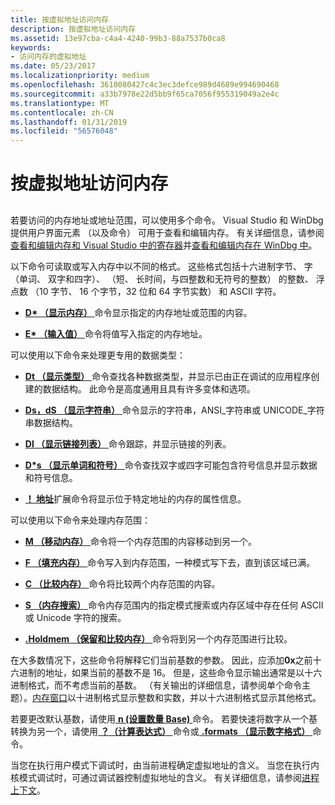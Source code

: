 ```yaml
---
title: 按虚拟地址访问内存
description: 按虚拟地址访问内存
ms.assetid: 13e97cba-c4a4-4240-99b3-88a7537b0ca8
keywords:
- 访问内存的虚拟地址
ms.date: 05/23/2017
ms.localizationpriority: medium
ms.openlocfilehash: 3610080427c4c3ec3defce989d4689e994690468
ms.sourcegitcommit: a33b7978e22d5bb9f65ca7056f955319049a2e4c
ms.translationtype: MT
ms.contentlocale: zh-CN
ms.lasthandoff: 01/31/2019
ms.locfileid: "56576048"
---
```

# <a name="accessing-memory-by-virtual-address"></a>按虚拟地址访问内存


## <span id="ddk_debugging_bios_code_dbg"></span><span id="DDK_DEBUGGING_BIOS_CODE_DBG"></span>


若要访问的内存地址或地址范围，可以使用多个命令。 Visual Studio 和 WinDbg 提供用户界面元素 （以及命令） 可用于查看和编辑内存。 有关详细信息，请参阅[查看和编辑内存和 Visual Studio 中的寄存器](viewing-memory--variables--and-registers-in-visual-studio.md)并[查看和编辑内存在 WinDbg 中](memory-window.md)。

以下命令可读取或写入内存中以不同的格式。 这些格式包括十六进制字节、 字 （单词、 双字和四字）、 （短、 长时间，与四整数和无符号的整数） 的整数、 浮点数 （10 字节、 16 个字节，32 位和 64 字节实数） 和 ASCII 字符。

-   [ **D\* （显示内存）** ](d--da--db--dc--dd--dd--df--dp--dq--du--dw--dw--dyb--dyd--display-memor.md)命令显示指定的内存地址或范围的内容。

-   [ **E\* （输入值）** ](e--ea--eb--ed--ed--ef--ep--eq--eu--ew--eza--ezu--enter-values-.md)命令将值写入指定的内存地址。

可以使用以下命令来处理更专用的数据类型：

-   [ **Dt （显示类型）** ](dt--display-type-.md)命令查找各种数据类型，并显示已由正在调试的应用程序创建的数据结构。 此命令是高度通用且具有许多变体和选项。

-   [ **Ds，dS （显示字符串）** ](ds--ds--display-string-.md)命令显示的字符串，ANSI\_字符串或 UNICODE\_字符串数据结构。

-   [ **Dl （显示链接列表）** ](dl--display-linked-list-.md)命令跟踪，并显示链接的列表。

-   [ **D\*s （显示单词和符号）** ](dds--dps--dqs--display-words-and-symbols-.md)命令查找双字或四字可能包含符号信息并显示数据和符号信息。

-   [ **！ 地址**](-address.md)扩展命令将显示位于特定地址的内存的属性信息。

可以使用以下命令来处理内存范围：

-   [ **M （移动内存）** ](m--move-memory-.md)命令将一个内存范围的内容移动到另一个。

-   [ **F （填充内存）** ](f--fp--fill-memory-.md)命令写入到内存范围，一种模式写下去，直到该区域已满。

-   [ **C （比较内存）** ](c--compare-memory-.md)命令将比较两个内存范围的内容。

-   [ **S （内存搜索）** ](s--search-memory-.md)命令内存范围内的指定模式搜索或内存区域中存在任何 ASCII 或 Unicode 字符的搜索。

-   [ **.Holdmem （保留和比较内存）** ](-holdmem--hold-and-compare-memory-.md)命令将到另一个内存范围进行比较。

在大多数情况下，这些命令将解释它们当前基数的参数。 因此，应添加**0x**之前十六进制的地址，如果当前的基数不是 16。 但是，这些命令显示输出通常是以十六进制格式，而不考虑当前的基数。 （有关输出的详细信息，请参阅单个命令主题）。[内存窗口](memory-window.md)以十进制格式显示整数和实数，并以十六进制格式显示其他格式。

若要更改默认基数，请使用[ **n (设置数量 Base)** ](n--set-number-base-.md)命令。 若要快速将数字从一个基转换为另一个，请使用[ **？（计算表达式）** ](---evaluate-expression-.md)命令或[ **.formats （显示数字格式）** ](-formats--show-number-formats-.md)命令。

当您在执行用户模式下调试时，由当前进程确定虚拟地址的含义。 当您在执行内核模式调试时，可通过调试器控制虚拟地址的含义。 有关详细信息，请参阅[进程上下文](changing-contexts.md#process-context)。

 

 





